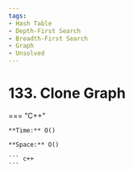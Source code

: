 ```yaml
---
tags:
- Hash Table
- Depth-First Search
- Breadth-First Search
- Graph
- Unsolved
---
```



# 133. Clone Graph

=== "C++"

    **Time:** O()

    **Space:** O()

    ``` c++
    ```
